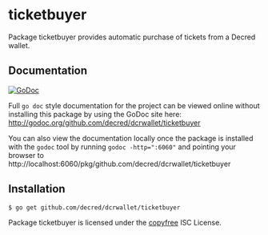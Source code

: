 ticketbuyer
===========

Package ticketbuyer provides automatic purchase of tickets from a Decred wallet.

## Documentation

[![GoDoc](https://godoc.org/github.com/decred/dcrwallet/ticketbuyer?status.png)](http://godoc.org/github.com/decred/dcrwallet/ticketbuyer)

Full `go doc` style documentation for the project can be viewed online without
installing this package by using the GoDoc site here:
http://godoc.org/github.com/decred/dcrwallet/ticketbuyer

You can also view the documentation locally once the package is installed with
the `godoc` tool by running `godoc -http=":6060"` and pointing your browser to
http://localhost:6060/pkg/github.com/decred/dcrwallet/ticketbuyer

## Installation

```bash
$ go get github.com/decred/dcrwallet/ticketbuyer
```

Package ticketbuyer is licensed under the [copyfree](http://copyfree.org) ISC
License.
